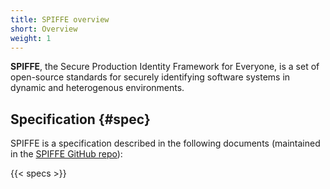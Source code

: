 ```yaml
---
title: SPIFFE overview
short: Overview
weight: 1
---
```


**SPIFFE**, the Secure Production Identity Framework for Everyone, is a set of open-source standards for securely identifying software systems in dynamic and heterogenous environments.

## Specification {#spec}

SPIFFE is a specification described in the following documents (maintained in the [SPIFFE GitHub repo](https://github.com/spiffe/spiffe)):

{{< specs >}}
